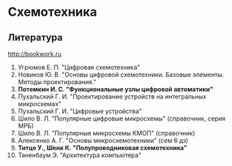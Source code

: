 
# Схемотехника

## Литература

http://bookwork.ru

1. Угрюмов Е. П. "Цифровая схемотехника"
2. Новиков Ю. В. "Основы цифровой схемотехники. Базовые элементы. Методы проектирования."
3. **Потемкин И. С. "Функциональные узлы цифровой автоматики"**
4. Пухальский Г. И. "Проектирование устройств на интегральных микросхемах"
5. Пухальский Г. И. "Цифровые устройства"
6. Шило В. Л. "Популярные цифровые микросхемы" (справочник, серия МРБ)
7. Шило В. Л. "Популярные микросхемы КМОП" (справочник)
8. Алексенко А. Г. "Основы микросхемотехники" (сем 6 дз)
9. **Титце У., Шенк К. "Полупроводниковая схемотехника"**
10. Таненбаум Э. "Архитектура компьютера"
